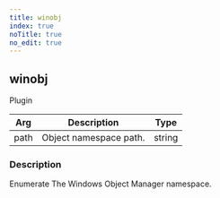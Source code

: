 ```yaml
---
title: winobj
index: true
noTitle: true
no_edit: true
---
```




<div class="vql_item"></div>


## winobj
<span class='vql_type pull-right page-header'>Plugin</span>



<div class="vqlargs"></div>

Arg | Description | Type
----|-------------|-----
path|Object namespace path.|string

### Description

Enumerate The Windows Object Manager namespace.

